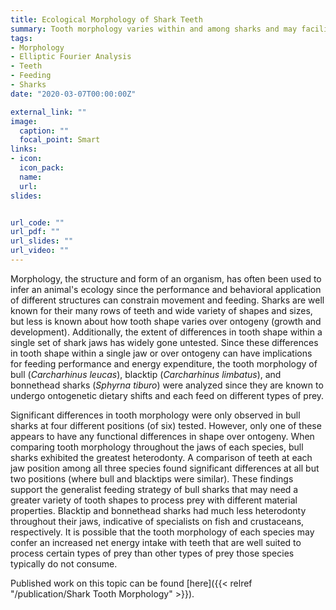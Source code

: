 ```yaml
---
title: Ecological Morphology of Shark Teeth 
summary: Tooth morphology varies within and among sharks and may facilitate increased net energy intake.
tags:
- Morphology
- Elliptic Fourier Analysis
- Teeth
- Feeding
- Sharks
date: "2020-03-07T00:00:00Z"

external_link: ""
image:
  caption: ""
  focal_point: Smart
links:
- icon: 
  icon_pack: 
  name: 
  url: 
slides: 


url_code: ""
url_pdf: ""
url_slides: ""
url_video: ""
---
```


Morphology, the structure and form of an organism, has often been used to infer an animal's ecology since the performance and behavioral application of different structures can constrain movement and feeding. Sharks are well known for their many rows of teeth and wide variety of shapes and sizes, but less is known about how tooth shape varies over ontogeny (growth and development). Additionally, the extent of differences in tooth shape within a single set of shark jaws has widely gone untested. Since these differences in tooth shape within a single jaw or over ontogeny can have implications for feeding performance and energy expenditure, the tooth morphology of bull (*Carcharhinus leucas*), blacktip (*Carcharhinus limbatus*), and bonnethead sharks (*Sphyrna tiburo*) were analyzed since they are known to undergo ontogenetic dietary shifts and each feed on different types of prey.

Significant differences in tooth morphology were only observed in bull sharks at four different positions (of six) tested. However, only one of these appears to have any functional differences in shape over ontogeny. When comparing tooth morphology throughout the jaws of each species, bull sharks exhibited the greatest heterodonty. A comparison of teeth at each jaw position among all three species found significant differences at all but two positions (where bull and blacktips were similar). These findings support the generalist feeding strategy of bull sharks that may need a greater variety of tooth shapes to process prey with different material properties. Blacktip and bonnethead sharks had much less heterodonty throughout their jaws, indicative of specialists on fish and crustaceans, respectively. It is possible that the tooth morphology of each species may confer an increased net energy intake with teeth that are well suited to process certain types of prey than other types of prey those species typically do not consume.

Published work on this topic can be found [here]({{< relref "/publication/Shark Tooth Morphology" >}}).